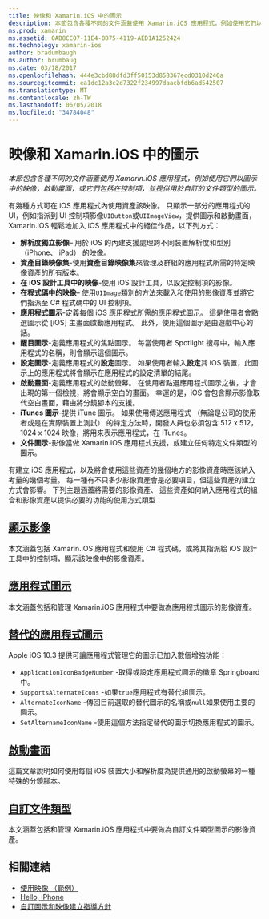 ```yaml
---
title: 映像和 Xamarin.iOS 中的圖示
description: 本節包含各種不同的文件涵蓋使用 Xamarin.iOS 應用程式，例如使用它們以圖示中的映像，啟動畫面，或它們包括在控制項，並提供用於自訂的文件類型的圖示。
ms.prod: xamarin
ms.assetid: 0AB8CC07-11E4-0D75-4119-AED1A1252424
ms.technology: xamarin-ios
author: bradumbaugh
ms.author: brumbaug
ms.date: 03/18/2017
ms.openlocfilehash: 444e3cbd88dfd3ff50153d858367ecd0310d240a
ms.sourcegitcommit: ea1dc12a3c2d7322f234997daacbfdb6ad542507
ms.translationtype: MT
ms.contentlocale: zh-TW
ms.lasthandoff: 06/05/2018
ms.locfileid: "34784048"
---
```

# <a name="images-and-icons-in-xamarinios"></a>映像和 Xamarin.iOS 中的圖示

_本節包含各種不同的文件涵蓋使用 Xamarin.iOS 應用程式，例如使用它們以圖示中的映像，啟動畫面，或它們包括在控制項，並提供用於自訂的文件類型的圖示。_

有幾種方式可在 iOS 應用程式內使用資產該映像。 只顯示一部分的應用程式的 UI，例如指派到 UI 控制項影像`UIButton`或`UIImageView`，提供圖示和啟動畫面，Xamarin.iOS 輕鬆地加入 iOS 應用程式中的絕佳作品，以下列方式： 

- **解析度獨立影像**– 用於 iOS 的內建支援處理跨不同裝置解析度和型別 （iPhone、 iPad） 的映像。
- **資產目錄映像集**-使用**資產目錄映像集**來管理及群組的應用程式所需的特定映像資產的所有版本。
- **在 iOS 設計工具中的映像**-使用 iOS 設計工具，以設定控制項的影像。
- **在程式碼中的映像**– 使用`UIImage`類別的方法來載入和使用的影像資產並將它們指派至 C# 程式碼中的 UI 控制項。
- **應用程式圖示**-定義每個 iOS 應用程式所需的應用程式圖示。 這是使用者會點選圖示從 [iOS] 主畫面啟動應用程式。 此外，使用這個圖示是由遊戲中心的話。
- **醒目圖示**-定義應用程式的焦點圖示。 每當使用者 Spotlight 搜尋中，輸入應用程式的名稱，則會顯示這個圖示。
- **設定圖示**-定義應用程式的**設定**圖示。 如果使用者輸入**設定**其 iOS 裝置，此圖示上的應用程式將會顯示在應用程式的設定清單的結尾。 
- **啟動畫面**-定義應用程式的啟動螢幕。 在使用者點選應用程式圖示之後，才會出現的第一個檢視，將會顯示空白的畫面。 幸運的是，iOS 會包含顯示影像取代空白畫面，藉由將分鏡腳本的支援。 
- **iTunes 圖示**-提供 iTune 圖示。 如果使用傳送應用程式 （無論是公司的使用者或是在實際裝置上測試） 的特定方法時，開發人員也必須包含 512 x 512，1024 x 1024 映像，將用來表示應用程式，在 iTunes。
- **文件圖示**-影像當做 Xamarin.iOS 應用程式支援，或建立任何特定文件類型的圖示。

有建立 iOS 應用程式，以及將會使用這些資產的幾個地方的影像資產時應該納入考量的幾個考量。 每一種有不只多少影像資產會是必要項目，但這些資產的建立方式會影響。 下列主題涵蓋將需要的影像資產、 這些資產如何納入應用程式的組合和影像資產以提供必要的功能的使用方式類型：


## <a name="displaying-an-imageiosapp-fundamentalsimages-iconsdisplaying-an-imagemd"></a>[顯示影像](~/ios/app-fundamentals/images-icons/displaying-an-image.md)

本文涵蓋包括 Xamarin.iOS 應用程式和使用 C# 程式碼，或將其指派給 iOS 設計工具中的控制項，顯示該映像中的影像資產。

## <a name="application-iconsiosapp-fundamentalsimages-iconsapp-iconsmd"></a>[應用程式圖示](~/ios/app-fundamentals/images-icons/app-icons.md)

本文涵蓋包括和管理 Xamarin.iOS 應用程式中要做為應用程式圖示的影像資產。

## <a name="alternate-app-iconsiosapp-fundamentalsimages-iconsalternate-app-iconsmd"></a>[替代的應用程式圖示](~/ios/app-fundamentals/images-icons/alternate-app-icons.md)

Apple iOS 10.3 提供可讓應用程式管理它的圖示已加入數個增強功能：

 - `ApplicationIconBadgeNumber` -取得或設定應用程式圖示的徽章 Springboard 中。
 - `SupportsAlternateIcons` -如果`true`應用程式有替代組圖示。
 - `AlternateIconName` -傳回目前選取的替代圖示的名稱或`null`如果使用主要的圖示。
 - `SetAlternameIconName` -使用這個方法指定替代的圖示切換應用程式的圖示。


## <a name="launch-screensiosapp-fundamentalsimages-iconslaunch-screensmd"></a>[啟動畫面](~/ios/app-fundamentals/images-icons/launch-screens.md)

這篇文章說明如何使用每個 iOS 裝置大小和解析度為提供通用的啟動螢幕的一種特殊的分鏡腳本。

## <a name="custom-document-typesiosapp-fundamentalsimages-iconscustom-document-typesmd"></a>[自訂文件類型](~/ios/app-fundamentals/images-icons/custom-document-types.md)

本文涵蓋包括和管理 Xamarin.iOS 應用程式中要做為自訂文件類型圖示的影像資產。



## <a name="related-links"></a>相關連結

- [使用映像 （範例）](https://developer.xamarin.com/samples/WorkingWithImages/)
- [Hello, iPhone](~/ios/get-started/hello-ios/index.md)
- [自訂圖示和映像建立指導方針](http://developer.apple.com/library/ios/#documentation/UserExperience/Conceptual/MobileHIG/IconsImages/IconsImages.html)
